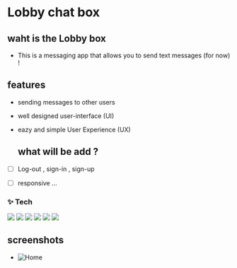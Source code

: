 # Lobby chat box 


## waht is the Lobby box 

 * This is a messaging app that allows you to send text messages (for now) !

## features 

* sending messages to other users
* well designed user-interface (UI)
* eazy and simple User Experience (UX)
  
  ## what will be add ?

 * [ ] Log-out , sign-in , sign-up
 * [ ] responsive ... 


<h3> ✨ Tech</h3>
<p>
  <img  src="https://img.shields.io/badge/-HTML5-333333?style=flat&logo=HTML5" >
<img  src="https://img.shields.io/badge/-CSS-333333?style=flat&logo=CSS3&logoColor=1572B6" >
<img  src="https://img.shields.io/badge/-JavaScript-333333?style=flat&logo=javascript" >
<img  src="https://img.shields.io/badge/-Bootstrap-333333?style=flat&logo=bootstrap" >
<img  src="https://img.shields.io/badge/-php-333333?style=flat&logo=php" >
<img  src="https://img.shields.io/badge/-Laravel-333333?style=flat&logo=laravel" >
</p>

## screenshots 

* ![Home](./screenpro41.png)


